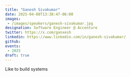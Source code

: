 ```yaml
---
title: "Ganesh Sivakumar"
date: 2025-04-08T13:38:47-06:00
images: 
 - /images/speakers/ganesh-sivakumar.jpg
designation: Software Engineer @ Accenture
twitter: https://x.com/ganxesh
linkedin: https://www.linkedin.com/in/ganesh-sivakumar/
github: 
events:
 - 2025
draft: true
---
```


Like to build systems

